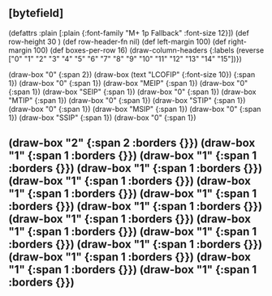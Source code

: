## [bytefield]

(defattrs :plain [:plain {:font-family "M+ 1p Fallback" :font-size 12}])
(def row-height 30 )
(def row-header-fn nil)
(def left-margin 100)
(def right-margin 100)
(def boxes-per-row 16)
(draw-column-headers {:labels (reverse ["0" "1" "2" "3" "4" "5" "6" "7" "8" "9" "10" "11" "12" "13" "14" "15"])})

(draw-box "0" {:span 2})
(draw-box (text "LCOFIP" {:font-size 10}) {:span 1})
(draw-box "0" {:span 1})
(draw-box "MEIP" {:span 1})
(draw-box "0" {:span 1})
(draw-box "SEIP" {:span 1})
(draw-box "0" {:span 1})
(draw-box "MTIP" {:span 1})
(draw-box "0" {:span 1})
(draw-box "STIP" {:span 1})
(draw-box "0" {:span 1})
(draw-box "MSIP" {:span 1})
(draw-box "0" {:span 1})
(draw-box "SSIP" {:span 1})
(draw-box "0" {:span 1})

(draw-box "2" {:span 2 :borders {}})
(draw-box "1" {:span 1 :borders {}})
(draw-box "1" {:span 1 :borders {}})
(draw-box "1" {:span 1 :borders {}})
(draw-box "1" {:span 1 :borders {}})
(draw-box "1" {:span 1 :borders {}})
(draw-box "1" {:span 1 :borders {}})
(draw-box "1" {:span 1 :borders {}})
(draw-box "1" {:span 1 :borders {}})
(draw-box "1" {:span 1 :borders {}})
(draw-box "1" {:span 1 :borders {}})
(draw-box "1" {:span 1 :borders {}})
(draw-box "1" {:span 1 :borders {}})
(draw-box "1" {:span 1 :borders {}})
(draw-box "1" {:span 1 :borders {}})
---------------------------------------------------------------------------------------
